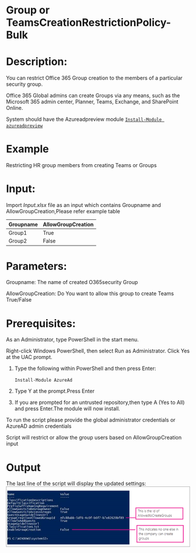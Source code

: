 # Group or TeamsCreationRestrictionPolicy-Bulk

# Description:

You can restrict Office 365 Group creation to the members of a particular security group.

Office 365 Global admins can create Groups via any means, such as the Microsoft 365 admin center, Planner, Teams, Exchange, and SharePoint Online.

System should have the Azureadpreview module [`Install-Module azureadpreview`](https://docs.microsoft.com/en-us/powershell/azure/active-directory/install-adv2?view=azureadps-2.0-preview#installing-the-azure-ad-module)

# Example

Restricting HR group members from creating Teams or Groups

# Input:
Import _Input.xlsx_ file as an input which contains Groupname and AllowGroupCreation,Please refer example table


 | Groupname    | AllowGroupCreation    |
 |--------------|--------------------   |
 | Group1       | True                  |
 | Group2       | False                 |

# Parameters:
Groupname: The name of created O365security Group

AllowGroupCreation: Do You want to allow this group to create Teams True/False

# Prerequisites:

As an Administrator, type PowerShell in the start menu. 

Right-click Windows PowerShell, then select Run as Administrator. Click Yes at the UAC prompt.
1.	Type the following within PowerShell and then press Enter:

     `Install-Module AzureAd`

2.	Type Y at the prompt.Press Enter

3.	If you are prompted for an untrusted repository,then type A (Yes to All) and press Enter.The module will now install.

To run the script please provide the global administrator credentials or AzureAD admin credentials 

Script will restrict or allow the group users based on AllowGroupCreation input

# Output

The last line of the script will display the updated settings:
![output](https://github.com/Geetha63/MS-Teams-Scripts/blob/master/Images/Restricting%20group%20creation.png)
